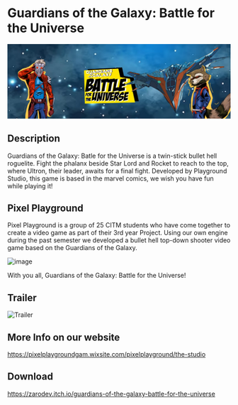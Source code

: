 # Guardians of the Galaxy: Battle for the Universe

![banner (1)](images/banner.jpg)

## Description

Guardians of the Galaxy: Batle for the Universe is a twin-stick bullet hell roguelite. Fight the phalanx beside Star Lord and Rocket to reach to the top, where Ultron, their leader, awaits for a final fight.
Developed by Playground Studio, this game is based in the marvel comics, we wish you have fun while playing it!

## Pixel Playground

Pixel Playground is a group of 25 CITM students who have come together to create a video game as part of their 3rd year Project. Using our own engine during the past semester we developed a bullet hell top-down shooter video game based on the Guardians of the Galaxy. 

![image](images/group_photo.png)


With you all, Guardians of the Galaxy: Battle for the Universe!

## Trailer

![Trailer](https://www.youtube.com/watch?v=UuwqqZc86cQ&ab_channel=PixelPlayground-GotG%3ABattlefortheUniverse "GOTG")  

## More Info on our website

https://pixelplaygroundgam.wixsite.com/pixelplayground/the-studio

## Download
https://zarodev.itch.io/guardians-of-the-galaxy-battle-for-the-universe
